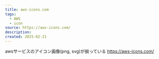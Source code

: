 ```yaml
---
title: aws-icons.com
tags:
  - AWS
  - icon
source: https://aws-icons.com/
description: 
created: 2025-02-21
---
```

awsサービスのアイコン画像(png, svg)が揃っている
https://aws-icons.com/